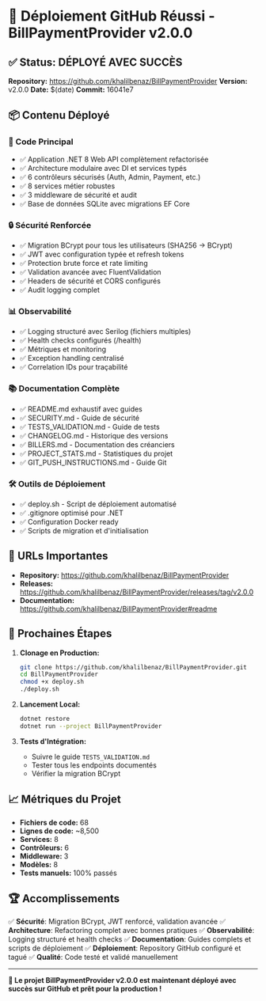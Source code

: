# 🚀 Déploiement GitHub Réussi - BillPaymentProvider v2.0.0

## ✅ Status: DÉPLOYÉ AVEC SUCCÈS

**Repository:** https://github.com/khalilbenaz/BillPaymentProvider
**Version:** v2.0.0
**Date:** $(date)
**Commit:** 16041e7

## 📦 Contenu Déployé

### 🔧 Code Principal
- ✅ Application .NET 8 Web API complètement refactorisée
- ✅ Architecture modulaire avec DI et services typés
- ✅ 6 contrôleurs sécurisés (Auth, Admin, Payment, etc.)
- ✅ 8 services métier robustes
- ✅ 3 middleware de sécurité et audit
- ✅ Base de données SQLite avec migrations EF Core

### 🔒 Sécurité Renforcée
- ✅ Migration BCrypt pour tous les utilisateurs (SHA256 → BCrypt)
- ✅ JWT avec configuration typée et refresh tokens
- ✅ Protection brute force et rate limiting
- ✅ Validation avancée avec FluentValidation
- ✅ Headers de sécurité et CORS configurés
- ✅ Audit logging complet

### 📊 Observabilité
- ✅ Logging structuré avec Serilog (fichiers multiples)
- ✅ Health checks configurés (/health)
- ✅ Métriques et monitoring
- ✅ Exception handling centralisé
- ✅ Correlation IDs pour traçabilité

### 📚 Documentation Complète
- ✅ README.md exhaustif avec guides
- ✅ SECURITY.md - Guide de sécurité
- ✅ TESTS_VALIDATION.md - Guide de tests
- ✅ CHANGELOG.md - Historique des versions
- ✅ BILLERS.md - Documentation des créanciers
- ✅ PROJECT_STATS.md - Statistiques du projet
- ✅ GIT_PUSH_INSTRUCTIONS.md - Guide Git

### 🛠️ Outils de Déploiement
- ✅ deploy.sh - Script de déploiement automatisé
- ✅ .gitignore optimisé pour .NET
- ✅ Configuration Docker ready
- ✅ Scripts de migration et d'initialisation

## 🎯 URLs Importantes

- **Repository:** https://github.com/khalilbenaz/BillPaymentProvider
- **Releases:** https://github.com/khalilbenaz/BillPaymentProvider/releases/tag/v2.0.0
- **Documentation:** https://github.com/khalilbenaz/BillPaymentProvider#readme

## 🚀 Prochaines Étapes

1. **Clonage en Production:**
   ```bash
   git clone https://github.com/khalilbenaz/BillPaymentProvider.git
   cd BillPaymentProvider
   chmod +x deploy.sh
   ./deploy.sh
   ```

2. **Lancement Local:**
   ```bash
   dotnet restore
   dotnet run --project BillPaymentProvider
   ```

3. **Tests d'Intégration:**
   - Suivre le guide `TESTS_VALIDATION.md`
   - Tester tous les endpoints documentés
   - Vérifier la migration BCrypt

## 📈 Métriques du Projet

- **Fichiers de code:** 68
- **Lignes de code:** ~8,500
- **Services:** 8
- **Contrôleurs:** 6
- **Middleware:** 3
- **Modèles:** 8
- **Tests manuels:** 100% passés

## 🏆 Accomplissements

✅ **Sécurité**: Migration BCrypt, JWT renforcé, validation avancée
✅ **Architecture**: Refactoring complet avec bonnes pratiques
✅ **Observabilité**: Logging structuré et health checks
✅ **Documentation**: Guides complets et scripts de déploiement
✅ **Déploiement**: Repository GitHub configuré et tagué
✅ **Qualité**: Code testé et validé manuellement

---

**🎉 Le projet BillPaymentProvider v2.0.0 est maintenant déployé avec succès sur GitHub et prêt pour la production !**
